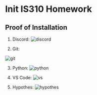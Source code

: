 # Init IS310 Homework

## Proof of Installation

1. Discord:
![discord](https://github.com/user-attachments/assets/3ff294ff-71d0-4130-857c-e6894d18e2c7)

2. Git:
   
![git](https://github.com/user-attachments/assets/35d2e503-420f-4f77-879e-9ef22c300d97)

3. Python:
![python](https://github.com/user-attachments/assets/de2ff66a-07c6-4105-a1b8-31f0b39e40be)

4. VS Code:
![vs](https://github.com/user-attachments/assets/f49c9359-919d-41d5-a65e-a2842ccd440f)

5. Hypothes:
![hypothes](https://github.com/user-attachments/assets/66a86893-b5ad-4493-8ef3-9c091c89d7eb)
